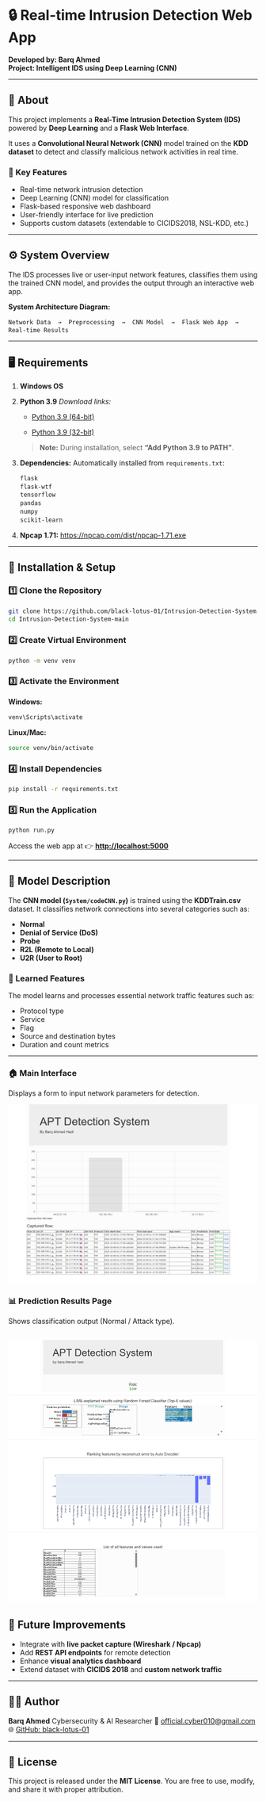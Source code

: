 # 🔒 Real-time Intrusion Detection Web App

<b>Developed by: Barq Ahmed</b><br> <b>Project: Intelligent IDS using Deep Learning (CNN)</b><br>

---

## 🧠 About

This project implements a **Real-Time Intrusion Detection System (IDS)** powered by **Deep Learning** and a **Flask Web Interface**.

It uses a **Convolutional Neural Network (CNN)** model trained on the **KDD dataset** to detect and classify malicious network activities in real time.

### 🎯 Key Features

* Real-time network intrusion detection
* Deep Learning (CNN) model for classification
* Flask-based responsive web dashboard
* User-friendly interface for live prediction
* Supports custom datasets (extendable to CICIDS2018, NSL-KDD, etc.)

---

## ⚙️ System Overview

The IDS processes live or user-input network features, classifies them using the trained CNN model, and provides the output through an interactive web app.

**System Architecture Diagram:**

```
Network Data  →  Preprocessing  →  CNN Model  →  Flask Web App  →  Real-time Results
```

---

## 🖥️ Requirements

1. **Windows OS**

2. **Python 3.9**
   *Download links:*

   * [Python 3.9 (64-bit)](https://www.python.org/ftp/python/3.9.13/python-3.9.13-amd64.exe)

   * [Python 3.9 (32-bit)](https://www.python.org/ftp/python/3.9.13/python-3.9.13.exe)

   > **Note:** During installation, select **“Add Python 3.9 to PATH”**.

3. **Dependencies:**
   Automatically installed from `requirements.txt`:

   ```bash
   flask
   flask-wtf
   tensorflow
   pandas
   numpy
   scikit-learn
   ```
4. **Npcap 1.71:** https://npcap.com/dist/npcap-1.71.exe
---

## 🧩 Installation & Setup

### 1️⃣ Clone the Repository

```bash
git clone https://github.com/black-lotus-01/Intrusion-Detection-System.git
cd Intrusion-Detection-System-main
```

### 2️⃣ Create Virtual Environment

```bash
python -m venv venv
```

### 3️⃣ Activate the Environment

**Windows:**

```bash
venv\Scripts\activate
```

**Linux/Mac:**

```bash
source venv/bin/activate
```

### 4️⃣ Install Dependencies

```bash
pip install -r requirements.txt
```

### 5️⃣ Run the Application

```bash
python run.py
```

Access the web app at 👉 **[http://localhost:5000](http://localhost:5000)**

---

## 🧠 Model Description

The **CNN model (`System/codeCNN.py`)** is trained using the **KDDTrain.csv** dataset.
It classifies network connections into several categories such as:

* **Normal**
* **Denial of Service (DoS)**
* **Probe**
* **R2L (Remote to Local)**
* **U2R (User to Root)**

### 🧩 Learned Features

The model learns and processes essential network traffic features such as:

* Protocol type
* Service
* Flag
* Source and destination bytes
* Duration and count metrics

---

### 🏠 Main Interface

Displays a form to input network parameters for detection.

![Interface Example](https://github.com/black-lotus-01/IDS-APT-Threat-Real-Time/raw/main/images/image1.png)

### 📊 Prediction Results Page

Shows classification output (Normal / Attack type).

![Interface Example](https://github.com/black-lotus-01/IDS-APT-Threat-Real-Time/raw/main/images/image2.png)
---

## 🔮 Future Improvements

* Integrate with **live packet capture (Wireshark / Npcap)**
* Add **REST API endpoints** for remote detection
* Enhance **visual analytics dashboard**
* Extend dataset with **CICIDS 2018** and **custom network traffic**

---

## 👨‍💻 Author

**Barq Ahmed**
Cybersecurity & AI Researcher
📧 [official.cyber010@gmail.com](mailto:official.cyber010@gmail.com)
🌐 [GitHub: black-lotus-01](https://github.com/black-lotus-01)

---

## 📜 License

This project is released under the **MIT License**.
You are free to use, modify, and share it with proper attribution.

